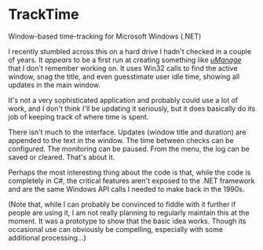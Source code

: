 # TrackTime

Window-based time-tracking for Microsoft Windows (.NET)

I recently stumbled across this on a hard drive I hadn't checked in a couple of years.  It _appears_ to be a first run at creating something like _[uManage](https://github.com/jcolag/uManage)_ that I don't remember working on.  It uses Win32 calls to find the active window, snag the title, and even guesstimate user idle time, showing all updates in the main window.

It's not a very sophisticated application and probably could use a lot of work, and I don't think I'll be updating it seriously, but it does basically do its job of keeping track of where time is spent.

There isn't much to the interface.  Updates (window title and duration) are appended to the text in the window.  The time between checks can be configured.  The monitoring can be paused.  From the menu, the log can be saved or cleared.  That's about it.

Perhaps the most interesting thing about the code is that, while the code is completely in C#, the critical features aren't exposed to the .NET framework and are the same Windows API calls I needed to make back in the 1990s.

(Note that, while I can probably be convinced to fiddle with it further if people are using it, I am not really planning to regularly maintain this at the moment.  It was a prototype to show that the basic idea works.  Though its occasional use can obviously be compelling, especially with some additional processing...)
